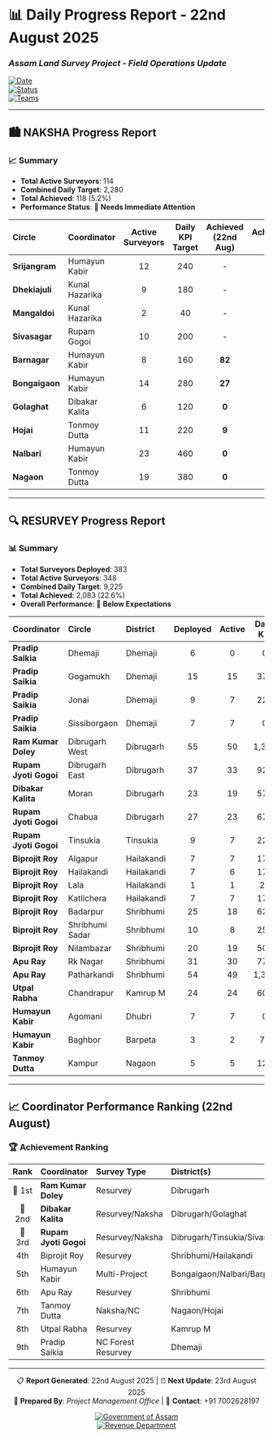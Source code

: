 # 📊 Daily Progress Report - **22nd August 2025**
### *Assam Land Survey Project - Field Operations Update*

[![Date](https://img.shields.io/badge/Report_Date-22nd_August_2025-blue)](https://github.com)  
[![Status](https://img.shields.io/badge/Status-Active_Operations-green)](https://github.com)  
[![Teams](https://img.shields.io/badge/Active_Teams-Multiple_Circles-orange)](https://github.com)  

---

## 🏙️ **NAKSHA Progress Report**

### 📈 **Summary**
- **Total Active Surveyors**: 114  
- **Combined Daily Target**: 2,280  
- **Total Achieved**: 118 (5.2%)  
- **Performance Status**: 🔴 **Needs Immediate Attention**



| **Circle** | **Coordinator** | **Active Surveyors** | **Daily KPI Target** | **Achieved (22nd Aug)** | **Achievement %** |
|:-----------|:----------------|:--------------------:|:-------------------:|:-----------------------:|:----------------:|
| **Srijangram** | Humayun Kabir | 12 | 240 | - | - |
| **Dhekiajuli** | Kunal Hazarika | 9 | 180 | - | - |
| **Mangaldoi** | Kunal Hazarika | 2 | 40 | - | - |
| **Sivasagar** | Rupam Gogoi | 10 | 200 | - | - |
| **Barnagar** | Humayun Kabir | 8 | 160 | **82** | **51.3%** |
| **Bongaigaon** | Humayun Kabir | 14 | 280 | **27** | **9.6%** |
| **Golaghat** | Dibakar Kalita | 6 | 120 | **0** | **0.0%** |
| **Hojai** | Tonmoy Dutta | 11 | 220 | **9** | **4.1%** |
| **Nalbari** | Humayun Kabir | 23 | 460 | **0** | **0.0%** |
| **Nagaon** | Tonmoy Dutta | 19 | 380 | **0** | **0.0%**

---

## 🔍 **RESURVEY Progress Report**

### 📊 **Summary**
- **Total Surveyors Deployed**: 383  
- **Total Active Surveyors**: 348  
- **Combined Daily Target**: 9,225  
- **Total Achieved**: 2,083 (22.6%)  
- **Overall Performance**: 🔴 **Below Expectations**



| **Coordinator** | **Circle** | **District** | **Deployed** | **Active** | **Daily KPI** | **Achieved** | **%** |
|:----------------|:-----------|:-------------|:------------:|:----------:|:-------------:|:------------:|:-----:|
| **Pradip Saikia** | Dhemaji | Dhemaji | 6 | 0 | 0 | 0 | 0.0% |
| **Pradip Saikia** | Gogamukh | Dhemaji | 15 | 15 | 375 | 0 | 0.0% |
| **Pradip Saikia** | Jonai | Dhemaji | 9 | 7 | 225 | 0 | 0.0% |
| **Pradip Saikia** | Sissiborgaon | Dhemaji | 7 | 7 | 0 | 0 | 0.0% |
| **Ram Kumar Doley** | Dibrugarh West | Dibrugarh | 55 | 50 | 1,375 | **564** | **41.0%** |
| **Rupam Jyoti Gogoi** | Dibrugarh East | Dibrugarh | 37 | 33 | 925 | **290** | **31.4%** |
| **Dibakar Kalita** | Moran | Dibrugarh | 23 | 19 | 575 | **207** | **36.0%** |
| **Rupam Jyoti Gogoi** | Chabua | Dibrugarh | 27 | 23 | 675 | **107** | **15.9%** |
| **Rupam Jyoti Gogoi** | Tinsukia | Tinsukia | 9 | 7 | 225 | **56** | **24.9%** |
| **Biprojit Roy** | Algapur | Hailakandi | 7 | 7 | 175 | **58** | **33.1%** |
| **Biprojit Roy** | Hailakandi | Hailakandi | 7 | 6 | 175 | **26** | **14.9%** |
| **Biprojit Roy** | Lala | Hailakandi | 1 | 1 | 25 | 0 | 0.0% |
| **Biprojit Roy** | Katlichera | Hailakandi | 7 | 7 | 175 | **59** | **33.7%** |
| **Biprojit Roy** | Badarpur | Shribhumi | 25 | 18 | 625 | **199** | **31.8%** |
| **Biprojit Roy** | Shribhumi Sadar | Shribhumi | 10 | 8 | 250 | **19** | **7.6%** |
| **Biprojit Roy** | Nilambazar | Shribhumi | 20 | 19 | 500 | **43** | **8.6%** |
| **Apu Ray** | Rk Nagar | Shribhumi | 31 | 30 | 775 | **131** | **16.9%** |
| **Apu Ray** | Patharkandi | Shribhumi | 54 | 49 | 1,350 | **133** | **9.9%** |
| **Utpal Rabha** | Chandrapur | Kamrup M | 24 | 24 | 600 | **38** | **6.3%** |
| **Humayun Kabir** | Agomani | Dhubri | 7 | 7 | 0 | 0 | 0.0% |
| **Humayun Kabir** | Baghbor | Barpeta | 3 | 2 | 75 | **89** | **118.7%** |
| **Tanmoy Dutta** | Kampur | Nagaon | 5 | 5 | 125 | **64** | **51.2%** 

---

## 📈 **Coordinator Performance Ranking (22nd August)**  

### 🏆 Achievement Ranking  

| **Rank** | **Coordinator** | **Survey Type** | **District(s)** | **Target** | **Achieved** | **Rate** |
|:--------:|:----------------|:----------------|:----------------|:----------:|:------------:|:-------:|
| 🥇 1st | **Ram Kumar Doley** | Resurvey | Dibrugarh | 1,375 | **564** | **41.0%** |
| 🥈 2nd | **Dibakar Kalita** | Resurvey/Naksha | Dibrugarh/Golaghat | 695 | **207** | **29.8%** |
| 🥉 3rd | **Rupam Jyoti Gogoi** | Resurvey/Naksha | Dibrugarh/Tinsukia/Sivasagar | 1,825 | **453** | **24.8%** |
| 4th | Biprojit Roy | Resurvey | Shribhumi/Hailakandi | 1,925 | **404** | **21.0%** |
| 5th | Humayun Kabir | Multi-Project | Bongaigaon/Nalbari/Barpeta/Dhubri | 1,415 | **198** | **14.0%** |
| 6th | Apu Ray | Resurvey | Shribhumi | 2,125 | **264** | **12.4%** |
| 7th | Tanmoy Dutta | Naksha/NC | Nagaon/Hojai | 770 | **73** | **9.5%** |
| 8th | Utpal Rabha | Resurvey | Kamrup M | 720 | **38** | **5.3%** |
| 9th | Pradip Saikia | NC Forest Resurvey | Dhemaji | 600 | **0** | **0.0%** |

---

<div align="center">

📋 **Report Generated**: 22nd August 2025 | ⏰ **Next Update**: 23rd August 2025  
👤 **Prepared By**: *Project Management Office* | 📧 **Contact**: +91 7002628197  

[![Government of Assam](https://img.shields.io/badge/Government_of-Assam-green)](https://assam.gov.in)  
[![Revenue Department](https://img.shields.io/badge/Revenue-Department-blue)](https://revenue.assam.gov.in)  

</div>  
